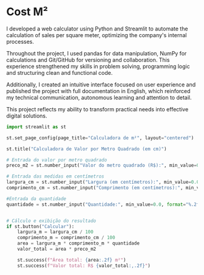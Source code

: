 # Cost M²

I developed a web calculator using Python and Streamlit to automate the calculation of sales per square meter, optimizing the company's internal processes. 

Throughout the project, I used pandas for data manipulation, NumPy for calculations and Git/GitHub for versioning and collaboration. This experience strengthened my skills in problem solving, programming logic and structuring clean and functional code. 

Additionally, I created an intuitive interface focused on user experience and published the project with full documentation in English, which reinforced my technical communication, autonomous learning and attention to detail. 

This project reflects my ability to transform practical needs into effective digital solutions.

```python
import streamlit as st

st.set_page_config(page_title="Calculadora de m²", layout="centered")

st.title("Calculadora de Valor por Metro Quadrado (em cm)")

# Entrada do valor por metro quadrado
preco_m2 = st.number_input("Valor do metro quadrado (R$):", min_value=0.0, format="%.2f")

# Entrada das medidas em centímetros
largura_cm = st.number_input("Largura (em centímetros):", min_value=0.0, format="%.2f")
comprimento_cm = st.number_input("Comprimento (em centímetros):", min_value=0.0, format="%.2f")

#Entrada da quantidade
quantidade = st.number_input("Quantidade:", min_value=0.0, format="%.2f")


# Cálculo e exibição do resultado
if st.button("Calcular"):
    largura_m = largura_cm / 100
    comprimento_m = comprimento_cm / 100
    area = largura_m * comprimento_m * quantidade
    valor_total = area * preco_m2

    st.success(f"Área total: {area:.2f} m²")
    st.success(f"Valor total: R$ {valor_total:,.2f}")
```
